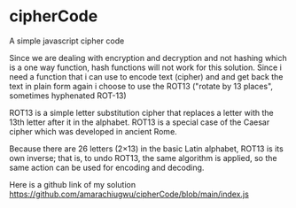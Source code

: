 # cipherCode
A simple javascript cipher code

Since we are dealing with encryption and decryption and not hashing which is a one way function, hash functions will not work for this solution. Since i need a function that i can use to encode text (cipher) and and get back the text in plain form again i choose to use the ROT13 ("rotate by 13 places", sometimes hyphenated ROT-13)  

ROT13 is a simple letter substitution cipher that replaces a letter with the 13th letter after it in the alphabet. ROT13 is a special case of the Caesar cipher which was developed in ancient Rome.

Because there are 26 letters (2×13) in the basic Latin alphabet, ROT13 is its own inverse; that is, to undo ROT13, the same algorithm is applied, so the same action can be used for encoding and decoding. 



Here is a github link of my solution https://github.com/amarachiugwu/cipherCode/blob/main/index.js